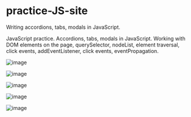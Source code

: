 # practice-JS-site
Writing accordions, tabs, modals in JavaScript.

JavaScript practice. Accordions, tabs, modals in JavaScript. Working with DOM elements on the page, querySelector, nodeList, element traversal, click events, addEventListener, click events, eventPropagation.

![image](https://user-images.githubusercontent.com/94392546/226573365-b4e05972-e6cc-491a-bba5-d558fc42fdf7.png)

![image](https://user-images.githubusercontent.com/94392546/226573407-c7678c06-d255-4e2d-8c70-fa772f9c8c49.png)

![image](https://user-images.githubusercontent.com/94392546/226573448-05acb6d8-e72b-4201-8b43-8edd2d983ad4.png)

![image](https://user-images.githubusercontent.com/94392546/226573501-c3240e01-a13d-4a62-9e3d-d50b61df6d97.png)

![image](https://user-images.githubusercontent.com/94392546/226573545-2c88954d-fecd-42e5-8931-024e88cda81b.png)
